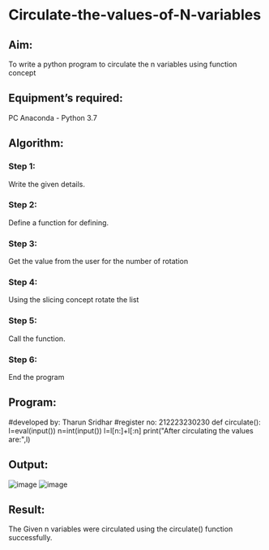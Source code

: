 # Circulate-the-values-of-N-variables
## Aim:
To write a python program to circulate the n variables using function concept
## Equipment’s required:
PC
Anaconda - Python 3.7
## Algorithm: 
### Step 1:
Write the given details.

### Step 2:
Define a function for defining.

### Step 3: 
Get the value from the user for the number of rotation

### Step 4: 
Using the slicing concept rotate the list

### Step 5:
Call the function.

### Step 6:
End the program

## Program:
#developed by: Tharun Sridhar
#register no: 212223230230
def circulate():
    l=eval(input())
    n=int(input())
    l=l[n:]+l[:n]
    print("After circulating the values are:",l)
    
## Output:
![image](https://github.com/Tharun0707/Circulate-the-values-of-N-variables/assets/145548496/d7d695a1-6eab-4e7a-87df-54903aed1461)
![image](https://github.com/Tharun0707/Circulate-the-values-of-N-variables/assets/145548496/39940280-5459-442c-a623-957e509166ae)


## Result:
The Given n variables were circulated using the circulate() function successfully.

